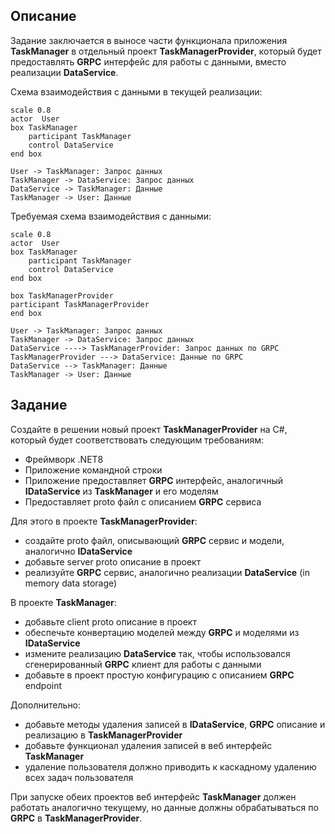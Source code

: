 
## Описание

Задание заключается в выносе части функционала приложения **TaskManager** в отдельный проект **TaskManagerProvider**, который будет предоставлять **GRPC** интерфейс для работы с данными, вместо реализации **DataService**.

Схема взаимодействия с данными в текущей реализации:

```plantuml
scale 0.8
actor  User
box TaskManager
    participant TaskManager
    control DataService
end box

User -> TaskManager: Запрос данных
TaskManager -> DataService: Запрос данных
DataService -> TaskManager: Данные
TaskManager -> User: Данные
```

Требуемая схема взаимодействия с данными:

```plantuml
scale 0.8
actor  User
box TaskManager
    participant TaskManager
    control DataService
end box

box TaskManagerProvider
participant TaskManagerProvider
end box

User -> TaskManager: Запрос данных
TaskManager -> DataService: Запрос данных
DataService ----> TaskManagerProvider: Запрос данных по GRPC
TaskManagerProvider ---> DataService: Данные по GRPC
DataService --> TaskManager: Данные
TaskManager -> User: Данные
```

## Задание

Создайте в решении новый проект **TaskManagerProvider** на C#, который будет соответствовать следующим требованиям:

- Фреймворк .NET8
- Приложение командной строки
- Приложение предоставляет **GRPC** интерфейс, аналогичный **IDataService** из **TaskManager** и его моделям
- Предоставляет proto файл с описанием **GRPC** сервиса

Для этого в проекте **TaskManagerProvider**:

- создайте proto файл, описывающий **GRPC** сервис и модели, аналогично **IDataService**
- добавьте server proto описание в проект
- реализуйте **GRPC** сервис, аналогично реализации **DataService** (in memory data storage)

В проекте **TaskManager**:

- добавьте client proto описание в проект
- обеспечьте конвертацию моделей между **GRPC** и моделями из **IDataService**
- измените реализацию **DataService** так, чтобы использовался сгенерированный **GRPC** клиент для работы с данными
- добавьте в проект простую конфигурацию с описанием **GRPC** endpoint

Дополнительно:

- добавьте методы удаления записей в **IDataService**, **GRPC** описание и реализацию в **TaskManagerProvider**
- добавьте функционал удаления записей в веб интерфейс **TaskManager**
- удаление пользователя должно приводить к каскадному удалению всех задач пользователя
  
При запуске обеих проектов веб интерфейс **TaskManager** должен работать аналогично текущему, но данные должны обрабатываться по **GRPC** в **TaskManagerProvider**.

